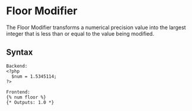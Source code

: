 Floor Modifier
==================
The Floor Modifier transforms a numerical precision value into the largest integer that is less than or
equal to the value being modified.

Syntax
--------------
```
Backend:
<?php
  $num = 1.5345114;
?>

Frontend:
{% num floor %}
{* Outputs: 1.0 *}
```